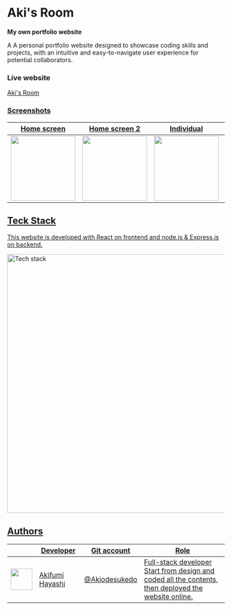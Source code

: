 # Aki's Room

<p align=center>
  <p><strong>My own portfolio website</strong></p>
</p>

<p>A A personal portfolio website designed to showcase coding skills and projects, with an intuitive and easy-to-navigate user experience for potential collaborators.</p>

### Live website
  <p><a target="_blank" href=https://www.akisroom.com/>Aki's Room</p>

### Screenshots
<table>
  <thead>
    <th>Home screen</th>
    <th>Home screen 2</th>
    <th>Individual</th>
    <th>About</th>
    <th>footer</th>
  </thead>
  <tr>
    <td valign="top"><img src="public/images/akisroom_screen1.webp" width=150/></td>
    <td valign="top"><img src="public/images/akisroom_screen2.webp" width=150/></td>
    <td valign="top"><img src="public/images/akisroom_screen3.webp" width=150/></td>
    <td valign="top"><img src="public/images/akisroom_screen4.webp" width=150/></td>
    <td valign="top"><img src="public/images/akisroom_screen5.webp" width=150/></td>
  </tr>
</table>

## Teck Stack
<p>This website is developed with React on frontend and node.js & Express.js on backend.</p>
<p>
  <img src="public/images/akisroom_techstack.webp" alt="Tech stack" width="600"/>
</p>

## Authors
<table>
  <thead>
    <th></th>
    <th>Developer</th>
    <th>Git account</th>
    <th>Role</th>
  </thead>
    <tr>
      <td><img src="public/images/just_face.webp" width=50></td>
      <td>Akifumi Hayashi</td>
      <td><a target="_blank" href=https://github.com/Akiodesukedo>@Akiodesukedo</td>
      <td>Full-stack developer<br>Start from design and coded all the contents, then deployed the website online.</td>
    </tr>
</table>


